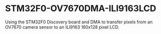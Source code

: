 # STM32F0-OV7670DMA-ILI9163LCD
Using the STM32F0 Discovery board and DMA to transfer pixels from an OV7670 camera sensor to an ILI9163 160x128 pixel LCD.
